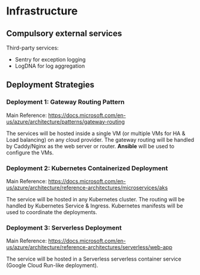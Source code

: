 # Infrastructure

## Compulsory external services

Third-party services:

- Sentry for exception logging
- LogDNA for log aggregation

## Deployment Strategies

### Deployment 1: Gateway Routing Pattern

Main Reference: https://docs.microsoft.com/en-us/azure/architecture/patterns/gateway-routing

The services will be hosted inside a single VM (or multiple VMs for HA & Load balancing) on any cloud provider. The gateway routing will be handled by Caddy/Nginx as the web server or router. **Ansible** will be used to configure the VMs.

### Deployment 2: Kubernetes Containerized Deployment

Main Reference: https://docs.microsoft.com/en-us/azure/architecture/reference-architectures/microservices/aks

The service will be hosted in any Kubernetes cluster. The routing will be handled by Kubernetes Service & Ingress. Kubernetes manifests will be used to coordinate the deployments.

### Deployment 3: Serverless Deployment

Main Reference: https://docs.microsoft.com/en-us/azure/architecture/reference-architectures/serverless/web-app

The service will be hosted in a Serverless serverless container service (Google Cloud Run-like deployment).

